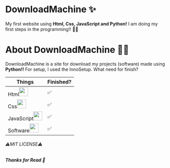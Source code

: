 # DownloadMachine ✨
 My first website using **Html, Css, JavaScript and Python!**
I am doing my first steps in the programming!! 🎉🎉

# About DownloadMachine 🤷‍♂️
 DownloadMachine is a site for download my projects (software) made using **Python!!** For setup, I used the InnoSetup.
 What need for finish?

 Things | Finished?
 --- | ---
 Html<img src="https://cdn-icons-png.flaticon.com/512/5968/5968267.png" width="28px">| ✅
 Css<img src="https://cdn-icons-png.flaticon.com/512/5968/5968242.png" width="28px">| ✅
 JavaScript<img src="https://upload.wikimedia.org/wikipedia/commons/thumb/9/99/Unofficial_JavaScript_logo_2.svg/640px-Unofficial_JavaScript_logo_2.svg.png" width="28px">| ✅
 Software<img src="https://cdn-icons-png.flaticon.com/512/7308/7308168.png" width="28px">| ✅

###### ⚠️MIT LICENSE⚠️
***Thanks for Read 🙏***
